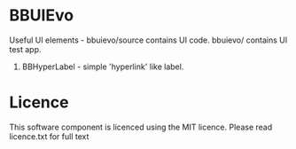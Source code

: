 BBUIEvo
=======

Useful UI elements - bbuievo/source contains UI code. bbuievo/ contains UI test app.

1. BBHyperLabel - simple 'hyperlink' like label.

Licence
=======

This software component is licenced using the MIT licence.  Please read licence.txt for full text
